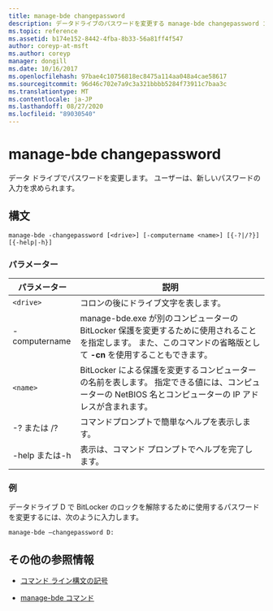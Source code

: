 ```yaml
---
title: manage-bde changepassword
description: データドライブのパスワードを変更する manage-bde changepassword コマンドのリファレンス記事です。
ms.topic: reference
ms.assetid: b174e152-8442-4fba-8b33-56a81ff4f547
author: coreyp-at-msft
ms.author: coreyp
manager: dongill
ms.date: 10/16/2017
ms.openlocfilehash: 97bae4c10756818ec8475a114aa048a4cae58617
ms.sourcegitcommit: 96d46c702e7a9c3a321bbbb5284f73911c7baa3c
ms.translationtype: MT
ms.contentlocale: ja-JP
ms.lasthandoff: 08/27/2020
ms.locfileid: "89030540"
---
```

# <a name="manage-bde-changepassword"></a>manage-bde changepassword

データ ドライブでパスワードを変更します。 ユーザーは、新しいパスワードの入力を求められます。

## <a name="syntax"></a>構文

```
manage-bde -changepassword [<drive>] [-computername <name>] [{-?|/?}] [{-help|-h}]
```

### <a name="parameters"></a>パラメーター

| パラメーター | 説明 |
| --------- | ----------- |
| `<drive>` | コロンの後にドライブ文字を表します。 |
| -computername | manage-bde.exe が別のコンピューターの BitLocker 保護を変更するために使用されることを指定します。 また、このコマンドの省略版として **-cn** を使用することもできます。 |
| `<name>` | BitLocker による保護を変更するコンピューターの名前を表します。 指定できる値には、コンピューターの NetBIOS 名とコンピューターの IP アドレスが含まれます。 |
| -? または /? | コマンドプロンプトで簡単なヘルプを表示します。 |
| -help または-h | 表示は、コマンド プロンプトでヘルプを完了します。 |

### <a name="examples"></a>例

データドライブ D で BitLocker のロックを解除するために使用するパスワードを変更するには、次のように入力します。

```
manage-bde –changepassword D:
```

## <a name="additional-references"></a>その他の参照情報

- [コマンド ライン構文の記号](command-line-syntax-key.md)

- [manage-bde コマンド](manage-bde.md)
